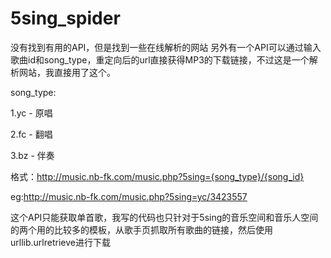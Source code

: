 # 5sing_spider

没有找到有用的API，但是找到一些在线解析的网站
另外有一个API可以通过输入歌曲id和song_type，重定向后的url直接获得MP3的下载链接，不过这是一个解析网站，我直接用了这个。

song_type:

  1.yc - 原唱
  
  2.fc - 翻唱
  
  3.bz - 伴奏

格式：http://music.nb-fk.com/music.php?5sing={song_type}/{song_id}

eg:http://music.nb-fk.com/music.php?5sing=yc/3423557

这个API只能获取单首歌，我写的代码也只针对于5sing的音乐空间和音乐人空间的两个用的比较多的模板，从歌手页抓取所有歌曲的链接，然后使用urllib.urlretrieve进行下载
